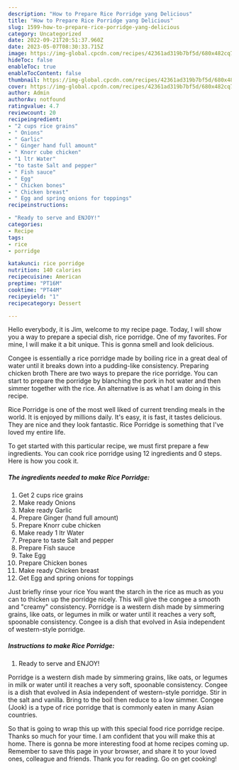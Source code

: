 ```yaml
---
description: "How to Prepare Rice Porridge yang Delicious"
title: "How to Prepare Rice Porridge yang Delicious"
slug: 1599-how-to-prepare-rice-porridge-yang-delicious
category: Uncategorized
date: 2022-09-21T20:51:37.960Z
date: 2023-05-07T08:30:33.715Z
image: https://img-global.cpcdn.com/recipes/42361ad319b7bf5d/680x482cq70/rice-porridge-recipe-main-photo.jpg
hideToc: false
enableToc: true
enableTocContent: false
thumbnail: https://img-global.cpcdn.com/recipes/42361ad319b7bf5d/680x482cq70/rice-porridge-recipe-main-photo.jpg
cover: https://img-global.cpcdn.com/recipes/42361ad319b7bf5d/680x482cq70/rice-porridge-recipe-main-photo.jpg
author: Admin
authorAv: notfound
ratingvalue: 4.7
reviewcount: 20
recipeingredient:
- "2 cups rice grains"
- " Onions"
- " Garlic"
- " Ginger hand full amount"
- " Knorr cube chicken"
- "1 ltr Water"
- "to taste Salt and pepper"
- " Fish sauce"
- " Egg"
- " Chicken bones"
- " Chicken breast"
- " Egg and spring onions for toppings"
recipeinstructions:

- "Ready to serve and ENJOY!"
categories:
- Recipe
tags:
- rice
- porridge

katakunci: rice porridge 
nutrition: 140 calories
recipecuisine: American
preptime: "PT16M"
cooktime: "PT44M"
recipeyield: "1"
recipecategory: Dessert

---
```



Hello everybody, it is Jim, welcome to my recipe page. Today, I will show you a way to prepare a special dish, rice porridge. One of my favorites. For mine, I will make it a bit unique. This is gonna smell and look delicious.

Congee is essentially a rice porridge made by boiling rice in a great deal of water until it breaks down into a pudding-like consistency. Preparing chicken broth There are two ways to prepare the rice porridge. You can start to prepare the porridge by blanching the pork in hot water and then simmer together with the rice. An alternative is as what I am doing in this recipe.

Rice Porridge is one of the most well liked of current trending meals in the world. It is enjoyed by millions daily. It's easy, it is fast, it tastes delicious. They are nice and they look fantastic. Rice Porridge is something that I've loved my entire life.


To get started with this particular recipe, we must first prepare a few ingredients. You can cook rice porridge using 12 ingredients and 0 steps. Here is how you cook it.

<!--inarticleads1-->

##### The ingredients needed to make Rice Porridge:

1. Get 2 cups rice grains
1. Make ready  Onions
1. Make ready  Garlic
1. Prepare  Ginger (hand full amount)
1. Prepare  Knorr cube chicken
1. Make ready 1 ltr Water
1. Prepare to taste Salt and pepper
1. Prepare  Fish sauce
1. Take  Egg
1. Prepare  Chicken bones
1. Make ready  Chicken breast
1. Get  Egg and spring onions for toppings


Just briefly rinse your rice You want the starch in the rice as much as you can to thicken up the porridge nicely. This will give the congee a smooth and &#34;creamy&#34; consistency. Porridge is a western dish made by simmering grains, like oats, or legumes in milk or water until it reaches a very soft, spoonable consistency. Congee is a dish that evolved in Asia independent of western-style porridge. 

<!--inarticleads2-->

##### Instructions to make Rice Porridge:


1. Ready to serve and ENJOY!

Porridge is a western dish made by simmering grains, like oats, or legumes in milk or water until it reaches a very soft, spoonable consistency. Congee is a dish that evolved in Asia independent of western-style porridge. Stir in the salt and vanilla. Bring to the boil then reduce to a low simmer. Congee (Jook) is a type of rice porridge that is commonly eaten in many Asian countries. 

So that is going to wrap this up with this special food rice porridge recipe. Thanks so much for your time. I am confident that you will make this at home. There is gonna be more interesting food at home recipes coming up. Remember to save this page in your browser, and share it to your loved ones, colleague and friends. Thank you for reading. Go on get cooking!
